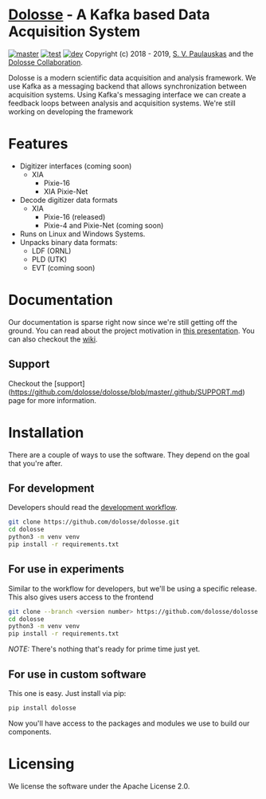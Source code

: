 # [Dolosse](https://github.com/dolosse/dolosse) - A Kafka based Data Acquisition System
[![master](https://travis-ci.org/dolosse/dolosse.svg?branch=master)](https://travis-ci.org/dolosse/dolosse)
[![test](https://travis-ci.org/dolosse/dolosse.svg?branch=test)](https://travis-ci.org/dolosse/dolosse)
[![dev](https://travis-ci.org/dolosse/dolosse.svg?branch=dev)](https://travis-ci.org/dolosse/dolosse)
Copyright (c) 2018 - 2019, [S. V. Paulauskas](https://projectscience.tech) and the 
[Dolosse Collaboration](https://dolosse.org).

Dolosse is a modern scientific data acquisition and analysis framework. We use Kafka as a messaging backend that allows 
synchronization between acquisition systems. Using Kafka's messaging interface we can create a feedback loops between 
analysis and acquisition systems. We're still working on developing the framework

# Features
* Digitizer interfaces (coming soon)
   * XIA 
       * Pixie-16
       * XIA Pixie-Net
* Decode digitizer data formats
   * XIA
       * Pixie-16 (released)
       * Pixie-4 and Pixie-Net (coming soon)
* Runs on Linux and Windows Systems. 
* Unpacks binary data formats:
    * LDF (ORNL)
    * PLD (UTK)
    * EVT (coming soon) 

# Documentation
Our documentation is sparse right now since we're still getting off the ground. You can read about 
the project motivation in [this presentation](https://docs.google.com/presentation/d/111I5qzSBoEeqXWFkZ2Doz_PpvOkBn-HIbGrVmhtsExg/edit?usp=sharing).
You can also checkout the [wiki](https://github.com/dolosse/dolosse/wiki). 

## Support
Checkout the [support] (https://github.com/dolosse/dolosse/blob/master/.github/SUPPORT.md) page for more information. 

# Installation
There are a couple of ways to use the software. They depend on the goal that you're after. 
## For development
Developers should read the [development workflow](https://github.com/dolosse/dolosse/wiki/Development-Workflow).
```bash
git clone https://github.com/dolosse/dolosse.git
cd dolosse
python3 -m venv venv
pip install -r requirements.txt
```
## For use in experiments
Similar to the workflow for developers, but we'll be using a specific release. This also gives 
users access to the frontend 
```bash
git clone --branch <version number> https://github.com/dolosse/dolosse.git
cd dolosse
python3 -m venv venv
pip install -r requirements.txt
```
*NOTE:* There's nothing that's ready for prime time just yet.
## For use in custom software
This one is easy. Just install via pip: 
```bash
pip install dolosse
```
Now you'll have access to the packages and modules we use to build our components. 

# Licensing
We license the software under the Apache License 2.0. 

